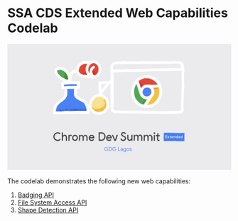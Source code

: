 # SSA CDS Extended Web Capabilities Codelab

![](./images/cdsx.png)

The codelab demonstrates the following new web capabilities:

1. [Badging API](https://web.dev/badging-api/)
1. [File System Access API](https://web.dev/file-system-access/)
1. [Shape Detection API](https://web.dev/shape-detection/)
